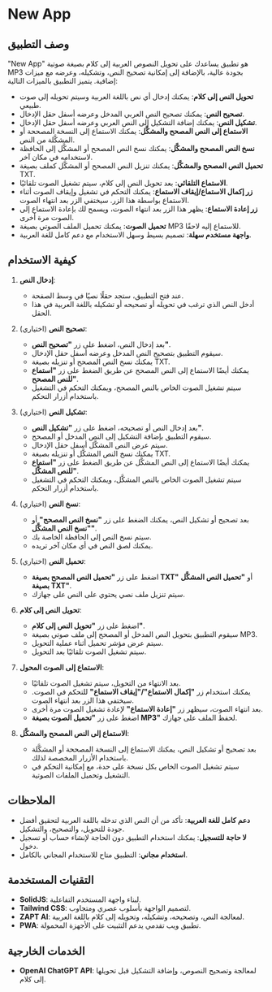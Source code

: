 # New App

## وصف التطبيق

"New App" هو تطبيق يساعدك على تحويل النصوص العربية إلى كلام بصيغة صوتية MP3 بجودة عالية، بالإضافة إلى إمكانية تصحيح النص، وتشكيله، وعرضه مع ميزات إضافية. يتميز التطبيق بالميزات التالية:

- **تحويل النص إلى كلام**: يمكنك إدخال أي نص باللغة العربية وسيتم تحويله إلى صوت طبيعي.
- **تصحيح النص**: يمكنك تصحيح النص العربي المدخل وعرضه أسفل حقل الإدخال.
- **تشكيل النص**: يمكنك إضافة التشكيل إلى النص العربي وعرضه أسفل حقل الإدخال.
- **الاستماع إلى النص المصحح والمشكَّل**: يمكنك الاستماع إلى النسخة المصححة أو المشكَّلة من النص.
- **نسخ النص المصحح والمشكَّل**: يمكنك نسخ النص المصحح أو المشكَّل إلى الحافظة لاستخدامه في مكان آخر.
- **تحميل النص المصحح والمشكَّل**: يمكنك تنزيل النص المصحح أو المشكَّل كملف بصيغة TXT.
- **الاستماع التلقائي**: بعد تحويل النص إلى كلام، سيتم تشغيل الصوت تلقائيًا.
- **زر إكمال الاستماع/إيقاف الاستماع**: يمكنك التحكم في تشغيل وإيقاف الصوت أثناء الاستماع بواسطة هذا الزر. سيختفي الزر بعد انتهاء الصوت.
- **زر إعادة الاستماع**: يظهر هذا الزر بعد انتهاء الصوت، ويسمح لك بإعادة الاستماع إلى الصوت مرة أخرى.
- **تحميل الصوت**: يمكنك تحميل الملف الصوتي بصيغة MP3 للاستماع إليه لاحقًا.
- **واجهة مستخدم سهلة**: تصميم بسيط وسهل الاستخدام مع دعم كامل للغة العربية.

## كيفية الاستخدام

1. **إدخال النص**:
   - عند فتح التطبيق، ستجد حقلًا نصيًا في وسط الصفحة.
   - أدخل النص الذي ترغب في تحويله أو تصحيحه أو تشكيله باللغة العربية في هذا الحقل.

2. **تصحيح النص** (اختياري):
   - بعد إدخال النص، اضغط على زر **"تصحيح النص"**.
   - سيقوم التطبيق بتصحيح النص المدخل وعرضه أسفل حقل الإدخال.
   - يمكنك نسخ النص المصحح أو تنزيله بصيغة TXT.
   - يمكنك أيضًا الاستماع إلى النص المصحح عن طريق الضغط على زر **"استماع للنص المصحح"**.
   - سيتم تشغيل الصوت الخاص بالنص المصحح، ويمكنك التحكم في التشغيل باستخدام أزرار التحكم.

3. **تشكيل النص** (اختياري):
   - بعد إدخال النص أو تصحيحه، اضغط على زر **"تشكيل النص"**.
   - سيقوم التطبيق بإضافة التشكيل إلى النص المدخل أو المصحح.
   - سيتم عرض النص المشكَّل أسفل حقل الإدخال.
   - يمكنك نسخ النص المشكَّل أو تنزيله بصيغة TXT.
   - يمكنك أيضًا الاستماع إلى النص المشكَّل عن طريق الضغط على زر **"استماع للنص المشكَّل"**.
   - سيتم تشغيل الصوت الخاص بالنص المشكَّل، ويمكنك التحكم في التشغيل باستخدام أزرار التحكم.

4. **نسخ النص** (اختياري):
   - بعد تصحيح أو تشكيل النص، يمكنك الضغط على زر **"نسخ النص المصحح"** أو **"نسخ النص المشكَّل"**.
   - سيتم نسخ النص إلى الحافظة الخاصة بك.
   - يمكنك لصق النص في أي مكان آخر تريده.

5. **تحميل النص** (اختياري):
   - اضغط على زر **"تحميل النص المصحح بصيغة TXT"** أو **"تحميل النص المشكَّل بصيغة TXT"**.
   - سيتم تنزيل ملف نصي يحتوي على النص على جهازك.

6. **تحويل النص إلى كلام**:
   - اضغط على زر **"تحويل النص إلى كلام"**.
   - سيقوم التطبيق بتحويل النص المدخل أو المصحح إلى ملف صوتي بصيغة MP3.
   - سيتم عرض مؤشر تحميل أثناء عملية التحويل.
   - سيتم تشغيل الصوت تلقائيًا بعد التحويل.

7. **الاستماع إلى الصوت المحول**:
   - بعد الانتهاء من التحويل، سيتم تشغيل الصوت تلقائيًا.
   - يمكنك استخدام زر **"إكمال الاستماع"/"إيقاف الاستماع"** للتحكم في الصوت. سيختفي هذا الزر بعد انتهاء الصوت.
   - بعد انتهاء الصوت، سيظهر زر **"إعادة الاستماع"** لإعادة تشغيل الصوت مرة أخرى.
   - اضغط على زر **"تحميل الصوت بصيغة MP3"** لحفظ الملف على جهازك.

8. **الاستماع إلى النص المصحح والمشكَّل**:
   - بعد تصحيح أو تشكيل النص، يمكنك الاستماع إلى النسخة المصححة أو المشكَّلة باستخدام الأزرار المخصصة لذلك.
   - سيتم تشغيل الصوت الخاص بكل نسخة على حدة، مع إمكانية التحكم في التشغيل وتحميل الملفات الصوتية.

## الملاحظات

- **دعم كامل للغة العربية**: تأكد من أن النص الذي تدخله باللغة العربية لتحقيق أفضل جودة للتحويل، والتصحيح، والتشكيل.
- **لا حاجة للتسجيل**: يمكنك استخدام التطبيق دون الحاجة لإنشاء حساب أو تسجيل دخول.
- **استخدام مجاني**: التطبيق متاح للاستخدام المجاني بالكامل.

## التقنيات المستخدمة

- **SolidJS**: لبناء واجهة المستخدم التفاعلية.
- **Tailwind CSS**: لتصميم الواجهة بأسلوب عصري ومتجاوب.
- **ZAPT AI**: لمعالجة النص، وتصحيحه، وتشكيله، وتحويله إلى كلام باللغة العربية.
- **PWA**: تطبيق ويب تقدمي يدعم التثبيت على الأجهزة المحمولة.

## الخدمات الخارجية

- **OpenAI ChatGPT API**: لمعالجة وتصحيح النصوص، وإضافة التشكيل قبل تحويلها إلى كلام.